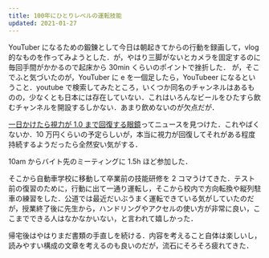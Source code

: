 ```yaml
---
title: 100年にひとりレベルの運転技能
updated: 2021-01-27
---
```


YouTuber になるための鍛錬として今日は朝起きてからの行動を録画して，vlog 的なものを作ってみようとした．が，やはり三脚がないとカメラを固定するのに毎回手間がかかるので起床から 30min くらいのポイントで挫折した．
が，そこでふと気づいたのが，YouTuber に e を一個足したら，YouTubeer になるということ．youtube で検索してみたところ，いくつか同名のチャンネルはあるものの，少なくとも日本には存在していない．これはいろんなビールをひたすら飲むチャンネルを開設するしかない．あまり飲めないのが欠点だが．

[一日かけたら視力が 1.0 まで回復する眼鏡](https://gogotsu.com/archives/62479)ってニュースを見つけた．これやばくないか．10 万円くらいの予定らしいが，本当に視力が回復してそれがある程度持続するようだったら全然安い気がする．

10am からバイト先のミーティングに 1.5h ほど参加した．

そこから自動車学校に移動して卒業前の技能研修を 2 コマうけてきた．テスト前の復習のために，行動に出て一通り運転し，そこから校内で方向転換や縦列駐車の練習をした．公道では最近だいぶうまく運転できている気がしていたのだが，授業終了後に先生から，ハンドリングやアクセルの使い方が非常に良い，ここまでできる人はなかなかいない，と言われて嬉しかった．

帰宅後はやはりまだ書類の手直しを続ける．内容を考えること自体は楽しいし，読みやすい構成の文章を考えるのも良いのだが，流石にそろそろ疲れてきた．
